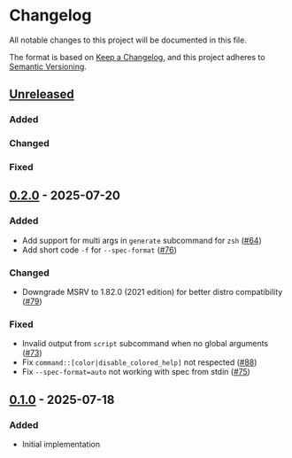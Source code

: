 # Changelog

All notable changes to this project will be documented in this file.

The format is based on [Keep a Changelog](https://keepachangelog.com/en/1.0.0/), and this project adheres
to [Semantic Versioning](https://semver.org/spec/v2.0.0.html).

## [Unreleased]

### Added

### Changed

### Fixed

## [0.2.0] - 2025-07-20

### Added

- Add support for multi args in `generate` subcommand for
  `zsh` ([#64](https://github.com/fujiapple852/claptrap/issues/64))
- Add short code `-f` for `--spec-format` ([#76](https://github.com/fujiapple852/claptrap/issues/76))

### Changed

- Downgrade MSRV to 1.82.0 (2021 edition) for better
  distro compatibility ([#79](https://github.com/fujiapple852/claptrap/pull/79))

### Fixed

- Invalid output from `script` subcommand when no global
  arguments ([#73](https://github.com/fujiapple852/claptrap/issues/73))
- Fix `command::[color|disable_colored_help]` not respected ([#88](https://github.com/fujiapple852/claptrap/issues/88))
- Fix `--spec-format=auto` not working with spec from stdin ([#75](https://github.com/fujiapple852/claptrap/issues/75))

## [0.1.0] - 2025-07-18

### Added

- Initial implementation

[Unreleased]: https://github.com/fujiapple852/claptrap/compare/0.2.0...master
[0.1.0]: https://github.com/fujiapple852/claptrap/compare/0.0.0...0.1.0
[0.2.0]: https://github.com/fujiapple852/claptrap/compare/0.1.0...0.2.0
